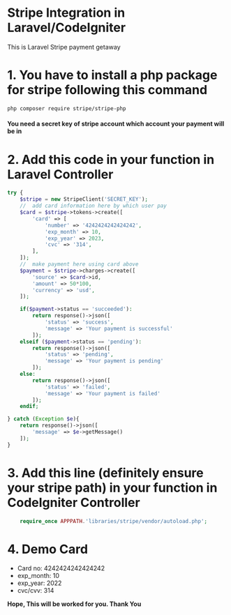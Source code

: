 # Stripe Integration in Laravel/CodeIgniter
This is Laravel Stripe payment getaway
# 1. You have to install a php package for stripe following this command 
```php composer require stripe/stripe-php ```

<h4>You need a <b>secret key</b> of stripe account which account your payment will be in</h4>

# 2. Add this code in your function in Laravel Controller
```php
try {
    $stripe = new StripeClient('SECRET_KEY');
    //  add card information here by which user pay
    $card = $stripe->tokens->create([
        'card' => [
            'number' => '4242424242424242',
            'exp_month' => 10,
            'exp_year' => 2023,
            'cvc' => '314',
        ],
    ]);
    //  make payment here using card above
    $payment = $stripe->charges->create([
        'source' => $card->id,
        'amount' => 50*100,
        'currency' => 'usd',
    ]);

    if($payment->status == 'succeeded'):
        return response()->json([
            'status' => 'success',
            'message' => 'Your payment is successful'
        ]);
    elseif ($payment->status == 'pending'):
        return response()->json([
            'status' => 'pending',
            'message' => 'Your payment is pending'
        ]);
    else:
        return response()->json([
            'status' => 'failed',
            'message' => 'Your payment is failed'
        ]);
    endif;

} catch (Exception $e){
    return response()->json([
        'message' => $e->getMessage()
    ]);
}
```
# 3. Add this line (definitely ensure your stripe path) in your function in CodeIgniter Controller    
```php
    require_once APPPATH.'libraries/stripe/vendor/autoload.php';
```
# 4. Demo Card
<ul>
    <li>Card no: 4242424242424242</li>
    <li>exp_month: 10</li>
    <li>exp_year: 2022</li>
    <li>cvc/cvv: 314</li>
</ul>


<strong>Hope, This will be worked for you. Thank You</strong>
